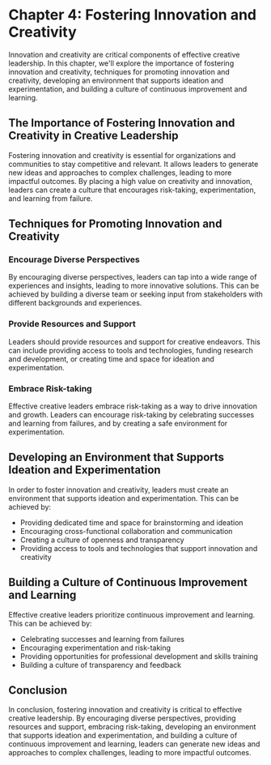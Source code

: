 Chapter 4: Fostering Innovation and Creativity
==============================================

Innovation and creativity are critical components of effective creative leadership. In this chapter, we'll explore the importance of fostering innovation and creativity, techniques for promoting innovation and creativity, developing an environment that supports ideation and experimentation, and building a culture of continuous improvement and learning.

The Importance of Fostering Innovation and Creativity in Creative Leadership
----------------------------------------------------------------------------

Fostering innovation and creativity is essential for organizations and communities to stay competitive and relevant. It allows leaders to generate new ideas and approaches to complex challenges, leading to more impactful outcomes. By placing a high value on creativity and innovation, leaders can create a culture that encourages risk-taking, experimentation, and learning from failure.

Techniques for Promoting Innovation and Creativity
--------------------------------------------------

### Encourage Diverse Perspectives

By encouraging diverse perspectives, leaders can tap into a wide range of experiences and insights, leading to more innovative solutions. This can be achieved by building a diverse team or seeking input from stakeholders with different backgrounds and experiences.

### Provide Resources and Support

Leaders should provide resources and support for creative endeavors. This can include providing access to tools and technologies, funding research and development, or creating time and space for ideation and experimentation.

### Embrace Risk-taking

Effective creative leaders embrace risk-taking as a way to drive innovation and growth. Leaders can encourage risk-taking by celebrating successes and learning from failures, and by creating a safe environment for experimentation.

Developing an Environment that Supports Ideation and Experimentation
--------------------------------------------------------------------

In order to foster innovation and creativity, leaders must create an environment that supports ideation and experimentation. This can be achieved by:

* Providing dedicated time and space for brainstorming and ideation
* Encouraging cross-functional collaboration and communication
* Creating a culture of openness and transparency
* Providing access to tools and technologies that support innovation and creativity

Building a Culture of Continuous Improvement and Learning
---------------------------------------------------------

Effective creative leaders prioritize continuous improvement and learning. This can be achieved by:

* Celebrating successes and learning from failures
* Encouraging experimentation and risk-taking
* Providing opportunities for professional development and skills training
* Building a culture of transparency and feedback

Conclusion
----------

In conclusion, fostering innovation and creativity is critical to effective creative leadership. By encouraging diverse perspectives, providing resources and support, embracing risk-taking, developing an environment that supports ideation and experimentation, and building a culture of continuous improvement and learning, leaders can generate new ideas and approaches to complex challenges, leading to more impactful outcomes.
